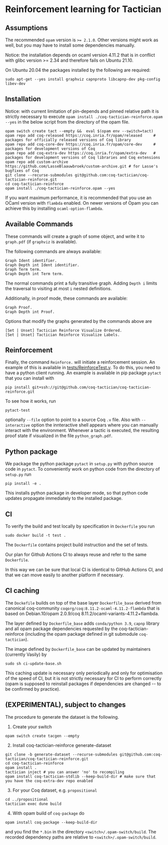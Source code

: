 # Reinforcement learning for Tactician

## Assumptions

The recommended `opam` version is `>= 2.1.0`. Other versions might work as well, but you may have to install some dependencies manually.

Notice: the installation depends on ocaml version 4.11.2 that is in conflict with glibc version >= 2.34
and therefore fails on Ubuntu 21.10.

On Ubuntu 20.04 the packages installed by the following are required:

```
sudo apt-get --yes install graphviz capnproto libcapnp-dev pkg-config libev-dev
```

## Installation

Notice: with current limitation of pin-depends and pinned relative path it is strictly necessary to execute
`opam install ./coq-tactician-reinforce.opam --yes` in the below script from the directory of the opam file.

```
opam switch create tact --empty &&  eval $(opam env --switch=tact)
opam repo add coq-released https://coq.inria.fr/opam/released     # packages for officially released versions of Coq library
opam repo add coq-core-dev https://coq.inria.fr/opam/core-dev     # packages for development versions of Coq
opam repo add coq-extra-dev https://coq.inria.fr/opam/extra-dev   # packages for development versions of Coq libraries and Coq extensions
opam repo add custom-archive https://github.com/LasseBlaauwbroek/custom-archive.git # for Lasse's bugfixes of Coq
git clone --recurse-submodules git@github.com:coq-tactician/coq-tactician-reinforce.git
cd coq-tactician-reinforce
opam install ./coq-tactician-reinforce.opam --yes
```

If you want maximum performance, it is recommended that you use an OCaml version with `flambda` enabled. On newer versions of Opam you can achieve this by installing `ocaml-option-flambda`.

## Available Commands

These commands will create a graph of some object, and write it to `graph.pdf` (if `graphviz` is available).

The following commands are always available:
```
Graph Ident identifier.
Graph Depth int Ident identifier.
Graph Term term.
Graph Depth int Term term.
```
The normal commands print a fully transitive graph. Adding `Depth i` limits the traversal to visiting at most `i` nested definitions.

Additionally, in proof mode, these commands are available:
```
Graph Proof.
Graph Depth int Proof.
```

Options that modify the graphs generated by the commands above are
```
[Set | Unset] Tactician Reinforce Visualize Ordered.
[Set | Unset] Tactician Reinforce Visualize Labels.
```

## Reinforcement

Finally, the command `Reinforce.` will initiate a reinforcement session. An example of this is available in
[tests/ReinforceTest.v](theories/ReinforceTest.v).
To do this, you need to have a python client running. An example is available in pip package `pytact` that you can install
with
```
pip install git+ssh://git@github.com/coq-tactician/coq-tactician-reinforce.git
```

To see how it works, run
```
pytact-test
```
optionally `--file` option to point to a source Coq `.v` file.
Also with `--interactive` option the innteractive shell appears where you can
manually interact with the environment. Whenever a tactic is executed,
the resulting proof state if visualized in the file
`python_graph.pdf`.

## Python package
We package the python package `pytact` in `setup.py` with python source code in `pytact`. To conveniently work on python code from the directory of `setup.py` run
```
pip install -e .
```
This installs python package in developer mode, so that python code updates propagate immediately
to the installed package.


## CI
To verify the build and test locally by specification in `Dockerfile` you run

```
sudo docker build -t test .
```
The `Dockerfile` contains project build instruction and the set of tests.

Our plan for Github Actions CI to always reuse and refer to the same
`Dockerfile`.

In this way we can be sure that local CI is identical to GitHub
Actions CI, and that we can move easily to another platform if
necessary.


## CI caching
The `Dockefile` builds on top of the base layer `Dockerfile_base`
derived from canonical coq-community
`coqorg/coq:8.11.2-ocaml-4.11.2-flambda` that is based on
Debian.10/opam 2.0.9/coq 8.11.2/ocaml-variants-4.11.2+flambda.

The layer defined by `Dockerfile_base` adds `conda/python 3.9`,
`capnp` library and all opam package dependencies requested by the
coq-tactician-reinforce (including the opam package defined in git
submodule `coq-tactician`).

The image defined by `Dockerfile_base` can be updated by maintainers (currently Vasily) by
```
sudo sh ci-update-base.sh
```
This caching update is necessary only periodically and only
for optimisation of the speed of CI, but it is not strictly necessary for CI to perform correctly
(opam is supposed to reinstall packages if dependencies are changed -- to be confirmed by practice).

## (EXPERIMENTAL), subject to changes

The procedure to generate the dataset is the following.

1. Create your switch
```
opam switch create tacgen --empty
```
2. Install coq-tactician-reinforce generate-dataset
```
git clone -b generate-dataset --recurse-submodules git@github.com:coq-tactician/coq-tactician-reinforce.git
cd coq-tactician-reinforce
opam install .
tactician inject # you can answer 'no' to recompiling
opam install coq-tactician-stdlib --keep-build-dir # make sure that you have the coq-extra-dev repo enabled
```

3. For your Coq dataset, e.g. `propositional`
```
cd ../propositional
tactician exec dune build
```
4. With opam build of `coq-package` do
```
opam install coq-package --keep-build-dir
```
and you find the `*.bin` in the directory `<switch>/.opam-switch/build`. The recorded
dependency paths are relative to `<switch>/.opam-switch/build`.
